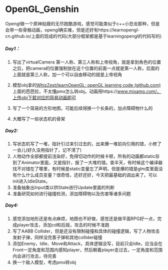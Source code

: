 # OpenGL_Genshin

Opengl做一个原神贴膜的无尽跑酷游戏，感觉可能类似于c++小恐龙那种，但是会带一些骨骼动画，opengl确实难，但是还好有https://learnopengl-cn.github.io/上面的现成的代码(大部分框架都是基于learningopengl的代码写的)



##### Day1：

1. 写出了virtualCamera 第一人称、第三人称和上帝视角，就是拿到角色的位置之后，把camera的位置强制放在这个位置的前面一点就是第一人称，后面的上面就是第三人称，加一个可以自由移动的就是上帝视角

2. 模型obj拿的[WhizZest/learnOpenGL: openGL learning code (github.com)](https://github.com/WhizZest/learnOpenGL)上面的芭芭拉，不太懂pmx怎么转obj。动画用https://www.mixamo.com/，上传obj下载对应的简易动画即可

3. 写了一个简易的方形地图，可能后续得换一个长条的，加点障碍物什么的

4. 大概写了一些状态机的骨架

##### Day2:

1. 写状态机写了一堆，指针引过来引过去的，出来爆一堆前向引用的错，小修了一会儿(好久没用指针了，记不清了)
2. 人物动作全部都提前渲染好，免得切动作的时候卡顿，所有的动画都static存到了Animator里面，又是指针，报了一大堆的错。查半天，有时候这个编译器找不对错在了哪里，有时候是static变量忘了声明，但是爆的错是glm库里面没有什么什么成员变量？很奇怪，还好还好，今天把最基础的调出来了。可以init进入IdleState。
3. 准备抽象出Input类以供State进行Update里面的判断
4. 准备研究如何进行碰撞检测，添加障碍物以及伤害等诸多问题

##### Day4:

1. 感觉添加地形还是有点麻烦，地图也不好做，感觉还是做平面RPG好一点，完成player攻击，添加cd和后摇，攻击的时候不准跑
2. 写了AABB Collider，但是还没有限制碰撞和具体的碰撞逻辑，写了人物攻击发射子弹，同样没完善子弹和其他collider碰撞
3. 添加Enemy，Idle、Move和Attack，具体逻辑没写，目前只会Idle，应当会在Front一定角度和范围内感知player，然后朝着player走过去，一定角度和范围内会进行攻击，待完善
4. 换一个敌人模型，考虑pmx转obj
